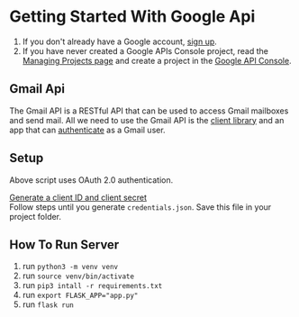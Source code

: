 # Getting Started With Google Api
1.  If you don't already have a Google account, [sign up](https://www.google.com/accounts).
2.  If you have never created a Google APIs Console project, read the [Managing Projects page](http://developers.google.com/console/help/managing-projects) and create a project in the [Google API Console](https://console.developers.google.com/).

## Gmail Api
The Gmail API is a RESTful API that can be used to access Gmail mailboxes and send mail. 
All we need to use the Gmail API is the [client library](https://developers.google.com/gmail/api/downloads#python) and an app that can [authenticate](https://developers.google.com/gmail/api/auth/about-auth) as a Gmail user.

## Setup
Above script uses OAuth 2.0 authentication.

[Generate a client ID and client secret](https://developers.google.com/gmail/api/quickstart/python)  
Follow steps until you generate `credentials.json`. Save this file in your project folder.

## How To Run Server
1. run `python3 -m venv venv`
2. run `source venv/bin/activate`
3. run `pip3 intall -r requirements.txt`
3. run `export FLASK_APP="app.py"`
4. run `flask run`
